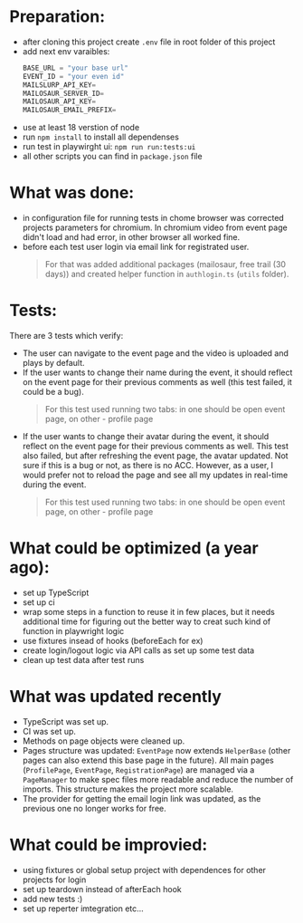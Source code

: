 # Preparation:

- after cloning this project create `.env` file in root folder of this project
- add next env varaibles:
    ```python
    BASE_URL = "your base url"
    EVENT_ID = "your even id"
    MAILSLURP_API_KEY=
    MAILOSAUR_SERVER_ID=
    MAILOSAUR_API_KEY=
    MAILOSAUR_EMAIL_PREFIX=
    ```
- use at least 18 verstion of node
- run `npm install` to install all dependenses 
- run test in playwirght ui: `npm run run:tests:ui`
- all other scripts you can find in `package.json` file

# What was done:

- in configuration file for running tests in chome browser was corrected projects parameters for chromium. In chromium video from event page didn't load and had error, in other browser all worked fine.
- before each test user login via email link for registrated user.
  > For that was added additional packages (mailosaur, free trail (30 days)) and created helper function in `authlogin.ts` (`utils` folder).

# Tests:

There are 3 tests which verify:

* The user can navigate to the event page and the video is uploaded and plays by default.
* If the user wants to change their name during the event, it should reflect on the event page for their previous comments as well (this test failed, it could be a bug).
  > For this test used running two tabs: in one should be open event page, on other - profile page
* If the user wants to change their avatar during the event, it should reflect on the event page for their previous comments as well. This test also failed, but after refreshing the event page, the avatar updated. Not sure if this is a bug or not, as there is no ACC. However, as a user, I would prefer not to reload the page and see all my updates in real-time during the event.
  > For this test used running two tabs: in one should be open event page, on other - profile page

# What could be optimized (a year ago):

- set up TypeScript
- set up ci
- wrap some steps in a function to reuse it in few places, but it needs additional time for figuring out the better way to creat such kind of function in playwright logic
- use fixtures insead of hooks (beforeEach for ex)
- create login/logout logic via API calls as set up some test data
- clean up test data after test runs

# What was updated recently

- TypeScript was set up.
- CI was set up.
- Methods on page objects were cleaned up.
- Pages structure was updated: `EventPage` now extends `HelperBase` (other pages can also extend this base page in the future). All main pages (`ProfilePage`, `EventPage`, `RegistrationPage`) are managed via a `PageManager` to make spec files more readable and reduce the number of imports. This structure makes the project more scalable.
- The provider for getting the email login link was updated, as the previous one no longer works for free.

# What could be improvied:
- using fixtures or global setup project with dependences for other projects for login
- set up teardown instead of afterEach hook
- add new tests :) 
- set up reperter imtegration etc...
